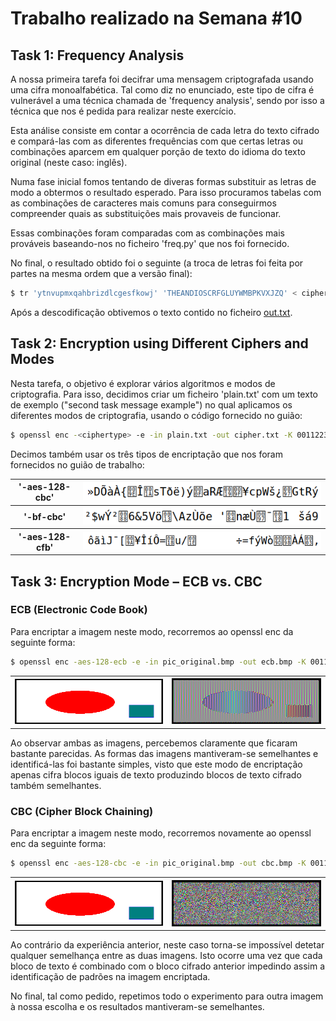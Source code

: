 # Trabalho realizado na Semana #10

## Task 1: Frequency Analysis

A nossa primeira tarefa foi decifrar uma mensagem criptografada usando uma cifra monoalfabética. Tal como diz no enunciado, este tipo de cifra é vulnerável a uma técnica chamada de 'frequency analysis', sendo por isso a técnica que nos é pedida para realizar neste exercício.

Esta análise consiste em contar a ocorrência de cada letra do texto cifrado e compará-las com as diferentes frequências com que certas letras ou combinações aparcem em qualquer porção de texto do idioma do texto original (neste caso: inglês).

Numa fase inicial fomos tentando de diveras formas substituir as letras de modo a obtermos o resultado esperado. Para isso procuramos tabelas com as combinações de caracteres mais comuns para conseguirmos compreender quais as substituições mais provaveis de funcionar.

Essas combinações foram comparadas com as combinações mais prováveis baseando-nos no ficheiro 'freq.py' que nos foi fornecido.

No final, o resultado obtido foi o seguinte (a troca de letras foi feita por partes na mesma ordem que a versão final):

```bash
$ tr 'ytnvupmxqahbrizdlcgesfkowj' 'THEANDIOSCRFGLUYWMBPKVXJZQ' < ciphertext.txt > out.txt

```

Após a descodificação obtivemos o texto contido no ficheiro [out.txt](textfiles/logbook10_out.txt).

## Task 2: Encryption using Different Ciphers and Modes

Nesta tarefa, o objetivo é explorar vários algoritmos e modos de criptografia. Para isso, decidimos criar um ficheiro 'plain.txt' com um texto de exemplo ("second task message example") no qual aplicamos os diferentes modos de criptografia, usando o código fornecido no guião:

```bash
$ openssl enc -<ciphertype> -e -in plain.txt -out cipher.txt -K 00112233445566778889aabbccddeeff -iv 0102030405060708
```

Decimos também usar os três tipos de encriptação que nos foram fornecidos no guião de trabalho: 

<table>
    <tr>
        <th>'-aes-128-cbc'</th>
        <th><img src="../screenshots/logbook10/-aes-128-cbc.png" alt="Image -aes-128-cbc"></th>
    </tr>
    <tr>
        <th>'-bf-cbc'</th>
        <th><img src="../screenshots/logbook10/-bf-cbc.png" alt="Image -bf-cbc"></th>
    </tr>
    <tr>
        <th>'-aes-128-cfb'</th>
        <th><img src="../screenshots/logbook10/-aes-128-cfb.png" alt="Image -aes-128-cfb"></th>
    </tr>
</table>
    
## Task 3: Encryption Mode – ECB vs. CBC

### ECB (Electronic Code Book)

Para encriptar a imagem neste modo, recorremos ao openssl enc da seguinte forma:

```bash
$ openssl enc -aes-128-ecb -e -in pic_original.bmp -out ecb.bmp -K 00112233445566778889aabbccddeeff
```

<table>
    <tr>
        <th><img src="../screenshots/logbook10/original.png" alt="ecb"></th>
        <th><img src="../screenshots/logbook10/ecb.png" alt="ecb"></th>
    </tr>
</table>

Ao observar ambas as imagens, percebemos claramente que ficaram bastante parecidas. As formas das imagens mantiveram-se semelhantes e identificá-las foi bastante simples, visto que este modo de encriptação apenas cifra blocos iguais de texto produzindo blocos de texto cifrado também semelhantes.

### CBC (Cipher Block Chaining)

Para encriptar a imagem neste modo, recorremos novamente ao openssl enc da seguinte forma:

```bash
$ openssl enc -aes-128-cbc -e -in pic_original.bmp -out cbc.bmp -K 00112233445566778889aabbccddeeff -iv 0102030405060708
```

<table>
    <tr>
        <th><img src="../screenshots/logbook10/original.png" alt="ecb"></th>
        <th><img src="../screenshots/logbook10/cbc.png" alt="cbc"></th>
    </tr>
</table>

Ao contrário da experiência anterior, neste caso torna-se impossível detetar qualquer semelhança entre as duas imagens. Isto ocorre uma vez que cada bloco de texto é combinado com o bloco cifrado anterior impedindo assim a identificação de padrões na imagem encriptada.

No final, tal como pedido, repetimos todo o experimento para outra imagem à nossa escolha e os resultados mantiveram-se semelhantes.
